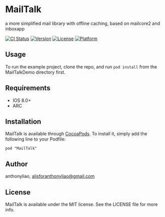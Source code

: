 # MailTalk
a more simplified mail library with offline caching, based on mailcore2 and inboxapp

[![CI Status](http://img.shields.io/travis/anthonyliao/MailTalk.svg?style=flat)](https://travis-ci.org/anthonyliao/MailTalk)
[![Version](https://img.shields.io/cocoapods/v/MailTalk.svg?style=flat)](http://cocoadocs.org/docsets/MailTalk)
[![License](https://img.shields.io/cocoapods/l/MailTalk.svg?style=flat)](http://cocoadocs.org/docsets/MailTalk)
[![Platform](https://img.shields.io/cocoapods/p/MailTalk.svg?style=flat)](http://cocoadocs.org/docsets/MailTalk)

## Usage

To run the example project, clone the repo, and run `pod install` from the MailTalkDemo directory first.

## Requirements

* IOS 8.0+
* ARC

## Installation

MailTalk is available through [CocoaPods](http://cocoapods.org). To install
it, simply add the following line to your Podfile:

    pod "MailTalk"

## Author

anthonyliao, alisforanthonyliao@gmail.com

## License

MailTalk is available under the MIT license. See the LICENSE file for more info.

